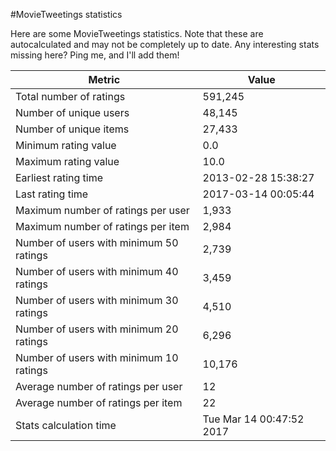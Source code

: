 #MovieTweetings statistics

Here are some MovieTweetings statistics. Note that these are autocalculated and may not be completely up to date. Any interesting stats missing here? Ping me, and I'll add them!

Metric | Value
--- | ---
Total number of ratings                 | 591,245
Number of unique users                  | 48,145
Number of unique items                  | 27,433
Minimum rating value                    | 0.0
Maximum rating value                    | 10.0
Earliest rating time                    | 2013-02-28 15:38:27
Last rating time                        | 2017-03-14 00:05:44
Maximum number of ratings per user      | 1,933
Maximum number of ratings per item      | 2,984
Number of users with minimum 50 ratings | 2,739
Number of users with minimum 40 ratings | 3,459
Number of users with minimum 30 ratings | 4,510
Number of users with minimum 20 ratings | 6,296
Number of users with minimum 10 ratings | 10,176
Average number of ratings per user      | 12
Average number of ratings per item      | 22
Stats calculation time                  | Tue Mar 14 00:47:52 2017

